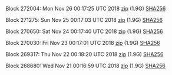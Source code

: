 Block 272004: Mon Nov 26 00:17:25 UTC 2018 [zip](https://dash-bootstrap.ams3.digitaloceanspaces.com/testnet/2018-11-26/bootstrap.dat.zip) (1.9G) [SHA256](https://dash-bootstrap.ams3.digitaloceanspaces.com/testnet/2018-11-26/sha256.txt)

Block 271275: Sun Nov 25 00:17:03 UTC 2018 [zip](https://dash-bootstrap.ams3.digitaloceanspaces.com/testnet/2018-11-25/bootstrap.dat.zip) (1.9G) [SHA256](https://dash-bootstrap.ams3.digitaloceanspaces.com/testnet/2018-11-25/sha256.txt)

Block 270650: Sat Nov 24 00:17:40 UTC 2018 [zip](https://dash-bootstrap.ams3.digitaloceanspaces.com/testnet/2018-11-24/bootstrap.dat.zip) (1.9G) [SHA256](https://dash-bootstrap.ams3.digitaloceanspaces.com/testnet/2018-11-24/sha256.txt)

Block 270030: Fri Nov 23 00:17:01 UTC 2018 [zip](https://dash-bootstrap.ams3.digitaloceanspaces.com/testnet/2018-11-23/bootstrap.dat.zip) (1.9G) [SHA256](https://dash-bootstrap.ams3.digitaloceanspaces.com/testnet/2018-11-23/sha256.txt)

Block 269317: Thu Nov 22 00:18:20 UTC 2018 [zip](https://dash-bootstrap.ams3.digitaloceanspaces.com/testnet/2018-11-22/bootstrap.dat.zip) (1.9G) [SHA256](https://dash-bootstrap.ams3.digitaloceanspaces.com/testnet/2018-11-22/sha256.txt)

Block 268680: Wed Nov 21 00:16:59 UTC 2018 [zip](https://dash-bootstrap.ams3.digitaloceanspaces.com/testnet/2018-11-21/bootstrap.dat.zip) (1.9G) [SHA256](https://dash-bootstrap.ams3.digitaloceanspaces.com/testnet/2018-11-21/sha256.txt)
